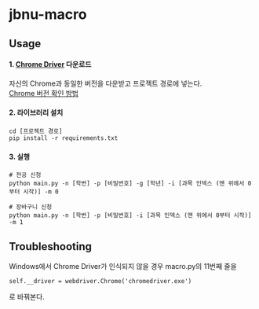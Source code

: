 # jbnu-macro

## Usage
#### 1. [Chrome Driver](https://chromedriver.chromium.org/downloads) 다운로드
자신의 Chrome과 동일한 버전을 다운받고 프로젝트 경로에 넣는다.  
[Chrome 버전 확인 방법](https://support.google.com/chrome/answer/95414?hl=ko&co=GENIE.Platform%3DDesktop)
#### 2. 라이브러리 설치
```
cd [프로젝트 경로]
pip install -r requirements.txt
```
#### 3. 실행
```
# 전공 신청
python main.py -n [학번] -p [비밀번호] -g [학년] -i [과목 인덱스 (맨 위에서 0부터 시작)] -m 0

# 장바구니 신청
python main.py -n [학번] -p [비밀번호] -i [과목 인덱스 (맨 위에서 0부터 시작)] -m 1
```

## Troubleshooting
Windows에서 Chrome Driver가 인식되지 않을 경우 macro.py의 11번째 줄을
```
self.__driver = webdriver.Chrome('chromedriver.exe')
```
로 바꿔본다.
